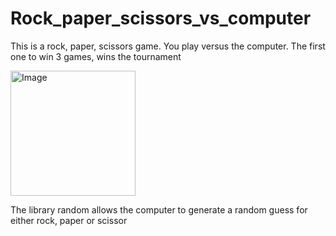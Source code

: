 # Rock_paper_scissors_vs_computer
This is a rock, paper, scissors game. You play versus the computer. The first one to win 3 games, wins the tournament

<img alt="Image" width="200px" src="https://static.vecteezy.com/system/resources/previews/000/691/497/original/rock-paper-scissors-neon-icons-vector.jpg" />

The library random allows the computer to generate a random guess for either rock, paper or scissor

